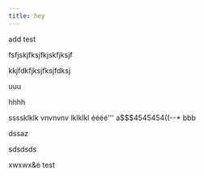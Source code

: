 ```yaml
---
title: hey
---
```

add test

fsfjskjfksjfkjskfjksjf

kkjfdkfjksjfksjfdksj

uuu

hhhh 

ssssklklk vnvnvnv lklklkl
éééé'''
a$$$4545454((--* bbb

dssaz

sdsdsds

xwxwx&é
test